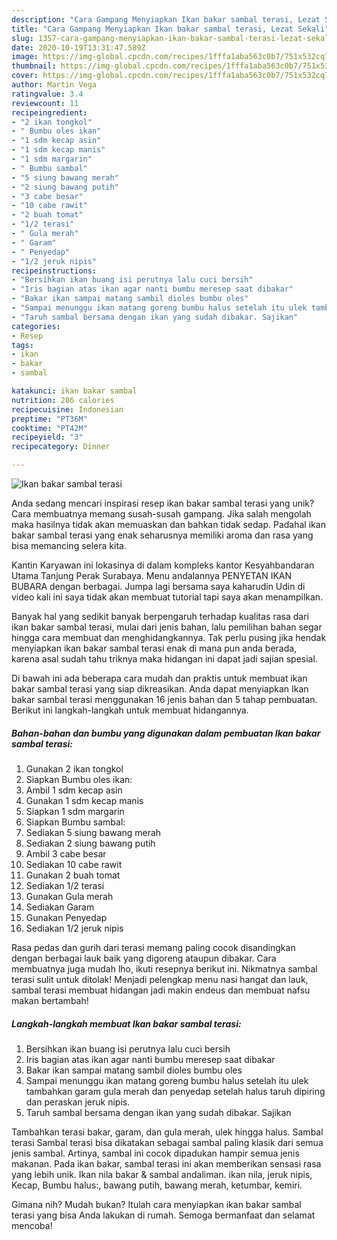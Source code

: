 ```yaml
---
description: "Cara Gampang Menyiapkan Ikan bakar sambal terasi, Lezat Sekali"
title: "Cara Gampang Menyiapkan Ikan bakar sambal terasi, Lezat Sekali"
slug: 1357-cara-gampang-menyiapkan-ikan-bakar-sambal-terasi-lezat-sekali
date: 2020-10-19T13:31:47.589Z
image: https://img-global.cpcdn.com/recipes/1fffa1aba563c0b7/751x532cq70/ikan-bakar-sambal-terasi-foto-resep-utama.jpg
thumbnail: https://img-global.cpcdn.com/recipes/1fffa1aba563c0b7/751x532cq70/ikan-bakar-sambal-terasi-foto-resep-utama.jpg
cover: https://img-global.cpcdn.com/recipes/1fffa1aba563c0b7/751x532cq70/ikan-bakar-sambal-terasi-foto-resep-utama.jpg
author: Martin Vega
ratingvalue: 3.4
reviewcount: 11
recipeingredient:
- "2 ikan tongkol"
- " Bumbu oles ikan"
- "1 sdm kecap asin"
- "1 sdm kecap manis"
- "1 sdm margarin"
- " Bumbu sambal"
- "5 siung bawang merah"
- "2 siung bawang putih"
- "3 cabe besar"
- "10 cabe rawit"
- "2 buah tomat"
- "1/2 terasi"
- " Gula merah"
- " Garam"
- " Penyedap"
- "1/2 jeruk nipis"
recipeinstructions:
- "Bersihkan ikan buang isi perutnya lalu cuci bersih"
- "Iris bagian atas ikan agar nanti bumbu meresep saat dibakar"
- "Bakar ikan sampai matang sambil dioles bumbu oles"
- "Sampai menunggu ikan matang goreng bumbu halus setelah itu ulek tambahkan garam gula merah dan penyedap setelah halus taruh dipiring dan peraskan jeruk nipis."
- "Taruh sambal bersama dengan ikan yang sudah dibakar. Sajikan"
categories:
- Resep
tags:
- ikan
- bakar
- sambal

katakunci: ikan bakar sambal 
nutrition: 286 calories
recipecuisine: Indonesian
preptime: "PT36M"
cooktime: "PT42M"
recipeyield: "3"
recipecategory: Dinner

---
```



![Ikan bakar sambal terasi](https://img-global.cpcdn.com/recipes/1fffa1aba563c0b7/751x532cq70/ikan-bakar-sambal-terasi-foto-resep-utama.jpg)

Anda sedang mencari inspirasi resep ikan bakar sambal terasi yang unik? Cara membuatnya memang susah-susah gampang. Jika salah mengolah maka hasilnya tidak akan memuaskan dan bahkan tidak sedap. Padahal ikan bakar sambal terasi yang enak seharusnya memiliki aroma dan rasa yang bisa memancing selera kita.

Kantin Karyawan ini lokasinya di dalam kompleks kantor Kesyahbandaran Utama Tanjung Perak Surabaya. Menu andalannya PENYETAN IKAN BUBARA dengan berbagai. Jumpa lagi bersama saya kaharudin Udin di video kali ini saya tidak akan membuat tutorial tapi saya akan menampilkan.

Banyak hal yang sedikit banyak berpengaruh terhadap kualitas rasa dari ikan bakar sambal terasi, mulai dari jenis bahan, lalu pemilihan bahan segar hingga cara membuat dan menghidangkannya. Tak perlu pusing jika hendak menyiapkan ikan bakar sambal terasi enak di mana pun anda berada, karena asal sudah tahu triknya maka hidangan ini dapat jadi sajian spesial.


Di bawah ini ada beberapa cara mudah dan praktis untuk membuat ikan bakar sambal terasi yang siap dikreasikan. Anda dapat menyiapkan Ikan bakar sambal terasi menggunakan 16 jenis bahan dan 5 tahap pembuatan. Berikut ini langkah-langkah untuk membuat hidangannya.

<!--inarticleads1-->

##### Bahan-bahan dan bumbu yang digunakan dalam pembuatan Ikan bakar sambal terasi:

1. Gunakan 2 ikan tongkol
1. Siapkan  Bumbu oles ikan:
1. Ambil 1 sdm kecap asin
1. Gunakan 1 sdm kecap manis
1. Siapkan 1 sdm margarin
1. Siapkan  Bumbu sambal:
1. Sediakan 5 siung bawang merah
1. Sediakan 2 siung bawang putih
1. Ambil 3 cabe besar
1. Sediakan 10 cabe rawit
1. Gunakan 2 buah tomat
1. Sediakan 1/2 terasi
1. Gunakan  Gula merah
1. Sediakan  Garam
1. Gunakan  Penyedap
1. Sediakan 1/2 jeruk nipis


Rasa pedas dan gurih dari terasi memang paling cocok disandingkan dengan berbagai lauk baik yang digoreng ataupun dibakar. Cara membuatnya juga mudah lho, ikuti resepnya berikut ini. Nikmatnya sambal terasi sulit untuk ditolak! Menjadi pelengkap menu nasi hangat dan lauk, sambal terasi membuat hidangan jadi makin endeus dan membuat nafsu makan bertambah! 

<!--inarticleads2-->

##### Langkah-langkah membuat Ikan bakar sambal terasi:

1. Bersihkan ikan buang isi perutnya lalu cuci bersih
1. Iris bagian atas ikan agar nanti bumbu meresep saat dibakar
1. Bakar ikan sampai matang sambil dioles bumbu oles
1. Sampai menunggu ikan matang goreng bumbu halus setelah itu ulek tambahkan garam gula merah dan penyedap setelah halus taruh dipiring dan peraskan jeruk nipis.
1. Taruh sambal bersama dengan ikan yang sudah dibakar. Sajikan


Tambahkan terasi bakar, garam, dan gula merah, ulek hingga halus. Sambal terasi Sambal terasi bisa dikatakan sebagai sambal paling klasik dari semua jenis sambal. Artinya, sambal ini cocok dipadukan hampir semua jenis makanan. Pada ikan bakar, sambal terasi ini akan memberikan sensasi rasa yang lebih unik. Ikan nila bakar &amp; sambal andaliman. ikan nila, jeruk nipis, Kecap, Bumbu halus:, bawang putih, bawang merah, ketumbar, kemiri. 

Gimana nih? Mudah bukan? Itulah cara menyiapkan ikan bakar sambal terasi yang bisa Anda lakukan di rumah. Semoga bermanfaat dan selamat mencoba!
